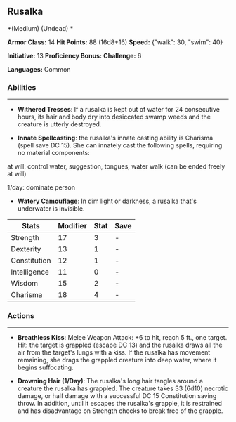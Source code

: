 ## Rusalka
*(Medium) (Undead) *

**Armor Class:** 14
**Hit Points:** 88 (16d8+16)
**Speed:** {"walk": 30, "swim": 40}

**Initiative:** 13
**Proficiency Bonus:**
**Challenge:** 6

**Languages:** Common

### Abilities
 --- 
- **Withered Tresses**: If a rusalka is kept out of water for 24 consecutive hours, its hair and body dry into desiccated swamp weeds and the creature is utterly destroyed.

- **Innate Spellcasting**: the rusalka's innate casting ability is Charisma (spell save DC 15). She can innately cast the following spells, requiring no material components:

at will: control water, suggestion, tongues, water walk (can be ended freely at will)

1/day: dominate person

- **Watery Camouflage**: In dim light or darkness, a rusalka that's underwater is invisible.



| Stats | Modifier | Stat | Save
| ---- | ---- | ---- | ---- |
| Strength | 17 | 3 | - |
| Dexterity | 13 | 1 | - |
| Constitution | 12 | 1 | - |
| Intelligence | 11 | 0 | - |
| Wisdom | 15 | 2 | - |
| Charisma | 18 | 4 | - |

### Actions
 --- 
- **Breathless Kiss**: Melee Weapon Attack: +6 to hit, reach 5 ft., one target. Hit: the target is grappled (escape DC 13) and the rusalka draws all the air from the target's lungs with a kiss. If the rusalka has movement remaining, she drags the grappled creature into deep water, where it begins suffocating.

- **Drowning Hair (1/Day)**: The rusalka's long hair tangles around a creature the rusalka has grappled. The creature takes 33 (6d10) necrotic damage, or half damage with a successful DC 15 Constitution saving throw. In addition, until it escapes the rusalka's grapple, it is restrained and has disadvantage on Strength checks to break free of the grapple.

